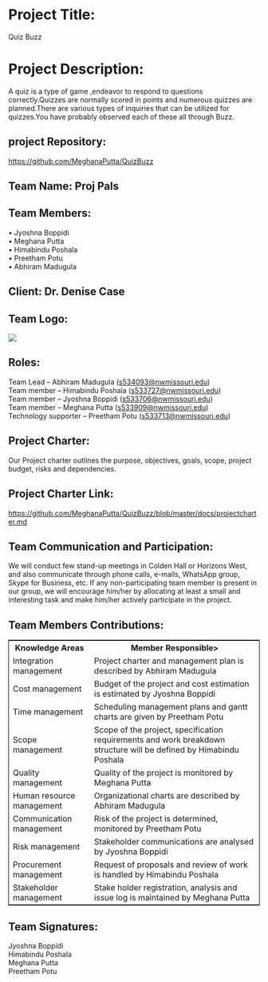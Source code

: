 ﻿
# Project Title: 
Quiz Buzz

# Project Description:
A quiz is a type of game ,endeavor to respond to questions correctly.Quizzes are normally scored in points and numerous quizzes are planned.There are various types of inquiries that can be utilized for quizzes.You have probably observed each of these all through Buzz.
 

## project Repository:
https://github.com/MeghanaPutta/QuizBuzz

## Team Name: Proj Pals

## Team Members: 
•	Jyoshna Boppidi<br>
•	Meghana Putta<br>
•	Himabindu Poshala<br>
•	Preetham Potu<br>
•	Abhiram Madugula<br>

## Client: Dr. Denise Case

## Team Logo:
![](https://github.com/MeghanaPutta/QuizBuzz/blob/master/logo.PNG)

## Roles:
Team Lead – Abhiram Madugula (s534093@nwmissouri.edu)<br> 
Team member – Himabindu Poshala (s533727@nwmissouri.edu)<br> 
Team member – Jyoshna Boppidi (s533706@nwmissouri.edu)<br> 
Team member – Meghana Putta (s533909@nwmissouri.edu)<br> 
Technology supporter – Preetham Potu (s533713@nwmissouri.edu)<br>

## Project Charter:
Our Project charter outlines the purpose, objectives, goals, scope, project budget, risks and dependencies. 

## Project Charter Link:
https://github.com/MeghanaPutta/QuizBuzz/blob/master/docs/projectcharter.md


## Team Communication and Participation:
We will conduct few stand-up meetings in Colden Hall or Horizons West, and also communicate through phone calls, e-mails, WhatsApp group, Skype for Business, etc.
If any non-participating team member is present in our group, we will encourage him/her by allocating at least a small and interesting task and make him/her actively participate in the project.

## Team Members Contributions:
<table style="width:100%;border: 1px solid black;">
<tr>
<th>Knowledge Areas</th>	
<th>Member Responsible></th>
  </tr>
  <tr>
    <td>Integration management</td>
    <td>Project charter and management plan is described by Abhiram Madugula</td>
  </tr>
   <tr>
    <td>Cost management</td>
    <td>Budget of the project and cost estimation is estimated by Jyoshna Boppidi</td>
  </tr>
  <tr>
    <td>Time management</td>
    <td>Scheduling management plans and gantt charts are given by Preetham Potu</td>
  </tr>
  <tr>
    <td>Scope management</td>
    <td>Scope of the project, specification requirements and work breakdown structure will be defined by Himabindu Poshala </td>
  </tr>
  <tr>
    <td>Quality management</td>
    <td>Quality of the project is monitored by Meghana Putta</td>
  </tr>
   <tr>
    <td>Human resource management</td>
    <td>Organizational charts are described by Abhiram Madugula</td>
  </tr>
  <tr>
    <td>Communication management</td>
    <td>Risk of the project is determined, monitored by Preetham Potu</td>
  </tr>
   <tr>
    <td>Risk management</td>
    <td>Stakeholder communications are analysed by Jyoshna Boppidi</td>
  </tr>
   <tr>
    <td>Procurement management</td>
    <td>Request of proposals and review of work is handled by Himabindu Poshala</td>
  </tr>
   <tr>
    <td>Stakeholder management</td>
    <td>Stake holder registration, analysis and issue log is maintained by Meghana Putta</td>
  </tr>
  </table>


    
## Team Signatures:

Jyoshna Boppidi
<br>
Himabindu Poshala
<br>
Meghana Putta
<br>
Preetham Potu
